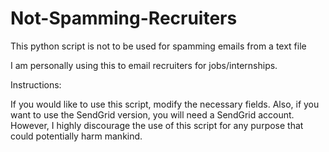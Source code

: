 Not-Spamming-Recruiters
==========================

This python script is not to be used for spamming emails from a text file

I am personally using this to email recruiters for jobs/internships. 


Instructions:

If you would like to use this script, modify the necessary fields. Also, if you want to use the SendGrid version, you will need a SendGrid account. However, I highly discourage the use of this script for any purpose that could potentially harm mankind. 
